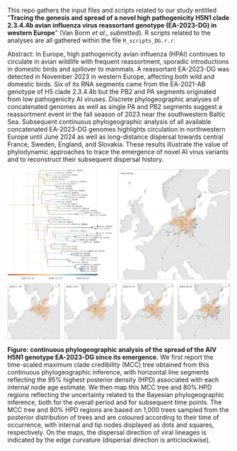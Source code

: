 This repo gathers the input files and scripts related to our study entitled "**Tracing the genesis and spread of a novel high pathogenicity H5N1 clade 2.3.4.4b avian influenza virus reassortant genotype (EA-2023-DG) in western Europe**" (Van Borm *et al*., *submitted*). R scripts related to the analyses are all gathered within the file `R_scripts_DG.r.r`.

Abstract: In Europe, high pathogenicity avian influenza (HPAI) continues to circulate in avian wildlife with frequent reassortment, sporadic introductions in domestic birds and spillover to mammals. A reassortant EA-2023-DG was detected in November 2023 in western Europe, affecting both wild and domestic birds. Six of its RNA segments came from the EA-2021-AB genotype of H5 clade 2.3.4.4b but the PB2 and PA segments originated from low pathogenicity AI viruses. Discrete phylogeographic analyses of concatenated genomes as well as single PA and PB2 segments suggest a reassortment event in the fall season of 2023 near the southwestern Baltic Sea. Subsequent continuous phylogeographic analysis of all available concatenated EA-2023-DG genomes highlights circulation in northwestern Europe until June 2024 as well as long-distance dispersal towards central France, Sweden, England, and Slovakia. These results illustrate the value of phylodynamic approaches to trace the emergence of novel AI virus variants and to reconstruct their subsequent dispersal history.

<img src="Scripts_&_data/F2_261024.png" align="center" alt="" />

**Figure: continuous phylogeographic analysis of the spread of the AIV H5N1 genotype EA-2023-DG since its emergence.**  We first report the time-scaled maximum clade credibility (MCC) tree obtained from this continuous phylogeographic inference, with horizontal line segments reflecting the 95% highest posterior density (HPD) associated with each internal node age estimate. We then map this MCC tree and 80% HPD regions reflecting the uncertainty related to the Bayesian phylogeographic inference, both for the overall period and for subsequent time points. The MCC tree and 80% HPD regions are based on 1,000 trees sampled from the posterior distribution of trees and are coloured according to their time of occurrence, with internal and tip nodes displayed as dots and squares, respectively. On the maps, the dispersal direction of viral lineages is indicated by the edge curvature (dispersal direction is anticlockwise).
